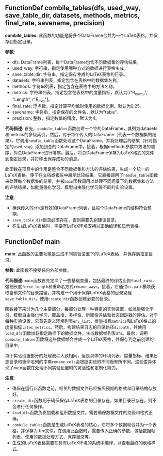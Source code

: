 ## FunctionDef combile_tables(dfs, used_way, save_table_dir, datasets, methods, metrics, final_rate, savename, precision)
**combile_tables**: 此函数的功能是将多个DataFrame合并为一个LaTeX表格，并保存到指定目录。

**参数**:
- dfs: DataFrame列表，每个DataFrame包含不同数据集的评估结果。
- used_way: 字符串，指定使用哪种方式的数据进行表格生成。
- save_table_dir: 字符串，指定保存生成的LaTeX表格的目录。
- datasets: 字符串列表，指定包含在表格中的数据集名称。
- methods: 字符串列表，指定包含在表格中的方法名称。
- metrics: 字符串列表，指定包含在表格中的度量指标，默认为[r"$\text{R}_\text{cumu}$", "Length", r"$\text{R}_\text{avg}$"]。
- final_rate: 浮点数，指定计算平均值时使用的数据比例，默认为0.25。
- savename: 字符串，指定保存的文件名，默认为"table"。
- precision: 整数，指定数值的精度，默认为4。

**代码描述**:
首先，`combile_tables`函数创建一个空的DataFrame，其列为datasets和metrics的多级索引。然后，对于每个传入的DataFrame（代表一个数据集的结果），它调用`handle_table`函数处理这个DataFrame，并将处理后的结果（针对指定的`used_way`）添加到总的DataFrame中。接着，根据methods参数中方法的顺序，对总DataFrame进行排序。最后，将总DataFrame保存为LaTeX格式的文件到指定目录，并打印出保存成功的消息。

此函数在项目中的作用是整合不同数据集和方法的评估结果，生成一个统一的LaTeX表格，便于在文档或报告中展示比较结果。它直接调用了`handle_table`函数来处理每个数据集的结果，并被`main`函数调用以处理不同场景下的数据集和方法的评估结果，如批量强化学习、模型自由强化学习等不同的实验设置。

**注意**:
- 确保传入的`dfs`是有效的DataFrame列表，且每个DataFrame的结构符合预期。
- `save_table_dir`目录必须存在，否则需要先创建该目录。
- 在生成LaTeX表格时，需要有LaTeX环境支持以正确编译和显示表格。
## FunctionDef main
**main**: 此函数的主要功能是生成不同实验设置下的LaTeX表格，并保存到指定目录。

**参数**: 此函数不接受任何外部参数。

**代码描述**: 
`main`函数首先定义了一些基础变量，包括最终的评估比例`final_rate`、强制长度`force_length`和重命名方式`rename_ways`。接着，它通过`os.path`模块获取当前文件的目录路径，并构建一个用于保存LaTeX表格的目录路径`save_table_dir`。使用`create_dir`函数创建必要的目录。

函数接下来分为几个主要部分，每部分处理一种特定的实验设置，如批量强化学习、模型自由强化学习、覆盖度、多样性、新颖性评估和状态跟踪器的评估。对于每种实验设置，它首先定义环境列表`env_list`、度量指标`metrics`和LaTeX格式的度量指标`latex_metrics`。然后，构建结果日志的目录路径`dirpath`，并使用`load_dfs`函数加载指定路径下的数据文件，生成数据帧列表`dfs`。最后，调用`combile_tables`函数将这些数据帧合并成一个LaTeX表格，并保存到之前创建的目录中。

每个实验设置部分的处理流程大致相同，但是具体的环境列表、度量指标、结果日志目录和重命名列的字典`rename_cols`会根据实验的不同而有所不同。这些差异体现了`main`函数在处理不同实验设置时的灵活性和定制化能力。

**注意**:
- 确保在运行此函数之前，相关的数据文件已经按照预期的格式和目录结构存放好。
- `create_dir`函数用于确保保存LaTeX表格的目录存在，如果目录已存在，则不会进行任何操作。
- `load_dfs`函数负责加载和组织数据文件，需要确保数据文件的路径和格式正确。
- `combile_tables`函数是生成LaTeX表格的核心，它将多个数据帧合并为一个表格，并保存为.tex文件。在调用此函数时，需要传入正确的参数，包括数据帧列表、使用的数据处理方式、保存目录等。
- 生成的LaTeX表格需要在具有LaTeX环境的系统中编译，以查看最终的表格样式。
